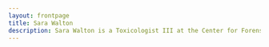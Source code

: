 ```yaml
---
layout: frontpage
title: Sara Walton
description: Sara Walton is a Toxicologist III at the Center for Forensic Science Research & Education (CFSRE) -- Researching in novel psychoactive substances (NPS), specialist in mass spectrometry and quant methods
---
```


